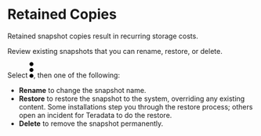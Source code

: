 # Retained Copies

Retained snapshot copies result in recurring storage costs. 

Review existing snapshots that you can rename, restore, or delete. 

Select ![more_vert_kebob-15px.svg](../Images/more_vert_kebob-15px.svg), then one of the following: 

- **Rename** to change the snapshot name.
- **Restore** to restore the snapshot to the system, overriding any existing content. Some installations step you through the restore process; others open an incident for Teradata to do the restore.
- **Delete** to remove the snapshot permanently.
